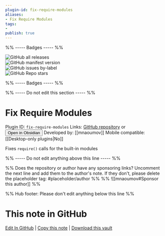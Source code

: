 ```yaml
---
plugin-id: fix-require-modules
aliases:
- Fix Require Modules
tags: 
- 
publish: true
---
```


%% ----- Badges ----- %%

![GitHub all releases](https://img.shields.io/github/downloads/mnaoumov/obsidian-fix-require-modules/total?color=573E7A&logo=github&style=for-the-badge)   
![GitHub manifest version](https://img.shields.io/github/manifest-json/v/mnaoumov/obsidian-fix-require-modules?color=573E7A&logo=github&style=for-the-badge)   
![GitHub issues by-label](https://img.shields.io/github/issues/mnaoumov/obsidian-fix-require-modules/help%20wanted?color=573E7A&logo=github&style=for-the-badge)   
![GitHub Repo stars](https://img.shields.io/github/stars/mnaoumov/obsidian-fix-require-modules?color=573E7A&logo=github&style=for-the-badge)

%% ----- Badges ----- %%

%% ----- Do not edit this section ----- %%

# Fix Require Modules

Plugin ID: `fix-require-modules`
Links: [GitHub repository](https://github.com/mnaoumov/obsidian-fix-require-modules) or [<button id=HH>Open in Obsidian</button>](obsidian://show-plugin?id=fix-require-modules)
Developed by: [[mnaoumov]]
Mobile compatible: [[Desktop-only plugins|No]]

Fixes `require()` calls for the built-in modules

%% ----- Do not edit anything above this line ----- %% 

%% Does the repository or author have any sponsoring links? Uncomment the next line and add them to the author's note. If they don't, please delete the placeholder tag: #placeholder/author %%
%% ![[mnaoumov#Sponsor this author]] %%

%% Hub footer: Please don't edit anything below this line %%

# This note in GitHub

<span class="git-footer">[Edit In GitHub](https://github.dev/obsidian-community/obsidian-hub/blob/main/02%20-%20Community%20Expansions/02.05%20All%20Community%20Expansions/Plugins/fix-require-modules.md "git-hub-edit-note") | [Copy this note](https://raw.githubusercontent.com/obsidian-community/obsidian-hub/main/02%20-%20Community%20Expansions/02.05%20All%20Community%20Expansions/Plugins/fix-require-modules.md "git-hub-copy-note") | [Download this vault](https://github.com/obsidian-community/obsidian-hub/archive/refs/heads/main.zip "git-hub-download-vault") </span>
